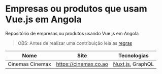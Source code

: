 # Empresas ou produtos que usam Vue.js em Angola

Repositório de empresas ou produtos usando Vue.js em Angola

> OBS: Antes de realizar uma contribuição leia as [regras](https://github.com/e200/companies-using-vuejs-in-angola/blob/master/CONTRIBUTING.md)

Nome|Site|Tecnologias
:--:|----|-----------
Cinemas Cinemax|https://cinemax.co.ao|[Nuxt.js](https://github.com/e200/companies-using-vuejs-in-angola), GraphQL
